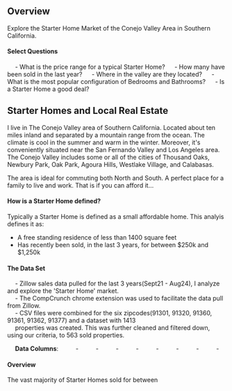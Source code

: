 

## Overview

Explore the Starter Home Market of the Conejo Valley Area in Southern California. 

#### Select Questions

&emsp; - What is the price range for a typical Starter Home? 
&emsp; - How many have been sold in the last year? 
&emsp; - Where in the valley are they located? 
&emsp; - What is the most popular configuration of Bedrooms and Bathrooms? 
&emsp; - Is a Starter Home a good deal? 

## Starter Homes and Local Real Estate

I live in The Conejo Valley area of Southern California. Located about ten miles inland and separated by a mountain range from the ocean. The climate is cool in the summer and warm in the winter. Moreover, it's conveniently situated near the San Fernando Valley and Los Angeles area. The Conejo Valley includes some or all of the cities of Thousand Oaks, Newbury Park, Oak Park, Agoura Hills, Westlake Village, and Calabasas. 

The area is ideal for commuting both North and South. A perfect place for a family to live and work. That is if you can afford it... 

#### How is a Starter Home defined?

Typically a Starter Home is defined as a small affordable home. This analyis defines it as:
- A free standing residence of less than 1400 square feet
- Has recently been sold, in the last 3 years, for between $250k and $1,250k

#### The Data Set


&emsp; - Zillow sales data pulled for the last 3 years(Sept21 - Aug24), I analyze and explore the 'Starter Home' market.  
&emsp; - The CompCrunch chrome extension was used to facilitate the data pull from Zillow.  
&emsp; - CSV files were combined for the six zipcodes(91301, 91320, 91360, 91361, 91362, 91377) and a dataset with 1413  
&emsp; properties was created. This was further cleaned and filtered down, using our criteria, to 563 sold properties.

&emsp; **Data Columns**: 
&emsp; &emsp; - 
&emsp; &emsp; -
&emsp; &emsp; -
&emsp; &emsp; -
&emsp; &emsp; -
&emsp; &emsp; -
&emsp; &emsp; -
&emsp; &emsp; -

#### Overview

The vast majority of Starter Homes sold for between 
